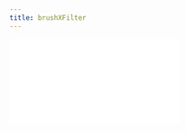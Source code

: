 ```yaml
---
title: brushXFilter
---
```


<embed src="@/docs/options/plots/interaction/brushXFilter.zh.md"></embed>
